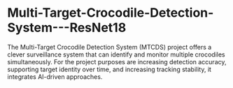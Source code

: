 # Multi-Target-Crocodile-Detection-System---ResNet18
The Multi-Target Crocodile Detection System (MTCDS) project offers a clever surveillance system that can identify and monitor multiple crocodiles simultaneously. For the project purposes are increasing detection accuracy, supporting target identity over time, and increasing tracking stability, it integrates AI-driven approaches.
